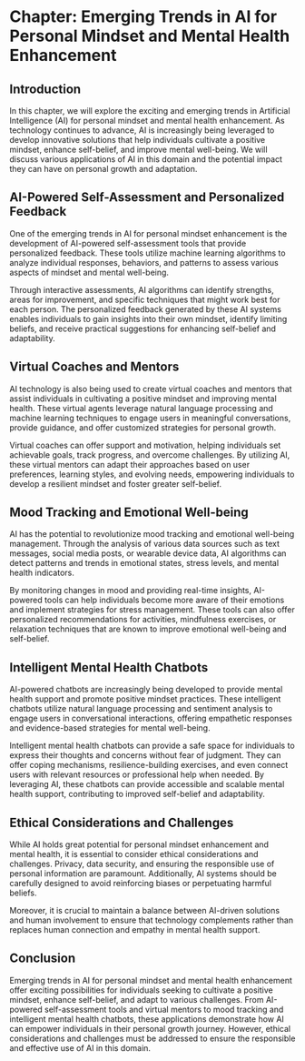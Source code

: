 Chapter: Emerging Trends in AI for Personal Mindset and Mental Health Enhancement
=================================================================================

Introduction
------------

In this chapter, we will explore the exciting and emerging trends in Artificial Intelligence (AI) for personal mindset and mental health enhancement. As technology continues to advance, AI is increasingly being leveraged to develop innovative solutions that help individuals cultivate a positive mindset, enhance self-belief, and improve mental well-being. We will discuss various applications of AI in this domain and the potential impact they can have on personal growth and adaptation.

AI-Powered Self-Assessment and Personalized Feedback
----------------------------------------------------

One of the emerging trends in AI for personal mindset enhancement is the development of AI-powered self-assessment tools that provide personalized feedback. These tools utilize machine learning algorithms to analyze individual responses, behaviors, and patterns to assess various aspects of mindset and mental well-being.

Through interactive assessments, AI algorithms can identify strengths, areas for improvement, and specific techniques that might work best for each person. The personalized feedback generated by these AI systems enables individuals to gain insights into their own mindset, identify limiting beliefs, and receive practical suggestions for enhancing self-belief and adaptability.

Virtual Coaches and Mentors
---------------------------

AI technology is also being used to create virtual coaches and mentors that assist individuals in cultivating a positive mindset and improving mental health. These virtual agents leverage natural language processing and machine learning techniques to engage users in meaningful conversations, provide guidance, and offer customized strategies for personal growth.

Virtual coaches can offer support and motivation, helping individuals set achievable goals, track progress, and overcome challenges. By utilizing AI, these virtual mentors can adapt their approaches based on user preferences, learning styles, and evolving needs, empowering individuals to develop a resilient mindset and foster greater self-belief.

Mood Tracking and Emotional Well-being
--------------------------------------

AI has the potential to revolutionize mood tracking and emotional well-being management. Through the analysis of various data sources such as text messages, social media posts, or wearable device data, AI algorithms can detect patterns and trends in emotional states, stress levels, and mental health indicators.

By monitoring changes in mood and providing real-time insights, AI-powered tools can help individuals become more aware of their emotions and implement strategies for stress management. These tools can also offer personalized recommendations for activities, mindfulness exercises, or relaxation techniques that are known to improve emotional well-being and self-belief.

Intelligent Mental Health Chatbots
----------------------------------

AI-powered chatbots are increasingly being developed to provide mental health support and promote positive mindset practices. These intelligent chatbots utilize natural language processing and sentiment analysis to engage users in conversational interactions, offering empathetic responses and evidence-based strategies for mental well-being.

Intelligent mental health chatbots can provide a safe space for individuals to express their thoughts and concerns without fear of judgment. They can offer coping mechanisms, resilience-building exercises, and even connect users with relevant resources or professional help when needed. By leveraging AI, these chatbots can provide accessible and scalable mental health support, contributing to improved self-belief and adaptability.

Ethical Considerations and Challenges
-------------------------------------

While AI holds great potential for personal mindset enhancement and mental health, it is essential to consider ethical considerations and challenges. Privacy, data security, and ensuring the responsible use of personal information are paramount. Additionally, AI systems should be carefully designed to avoid reinforcing biases or perpetuating harmful beliefs.

Moreover, it is crucial to maintain a balance between AI-driven solutions and human involvement to ensure that technology complements rather than replaces human connection and empathy in mental health support.

Conclusion
----------

Emerging trends in AI for personal mindset and mental health enhancement offer exciting possibilities for individuals seeking to cultivate a positive mindset, enhance self-belief, and adapt to various challenges. From AI-powered self-assessment tools and virtual mentors to mood tracking and intelligent mental health chatbots, these applications demonstrate how AI can empower individuals in their personal growth journey. However, ethical considerations and challenges must be addressed to ensure the responsible and effective use of AI in this domain.
